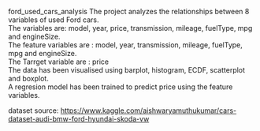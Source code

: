 ford_used_cars_analysis
The project analyzes the relationships between 8 variables of used Ford cars. 
<br>The variables are: model, year, price, transmission, mileage, fuelType, mpg and engineSize. 
<br>The feature variables are :  model, year, transmission, mileage, fuelType, mpg and engineSize.
<br>The Tarrget variable are : price
<br>The data has been visualised using barplot, histogram, ECDF, scatterplot and boxplot.
<br>A regresion model has been trained to predict price using the feature variables.


dataset source: https://www.kaggle.com/aishwaryamuthukumar/cars-dataset-audi-bmw-ford-hyundai-skoda-vw

